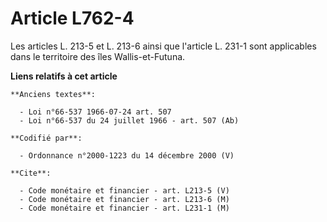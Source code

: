 # Article L762-4

Les articles L. 213-5 et L. 213-6 ainsi que l'article L. 231-1 sont applicables dans le territoire des îles Wallis-et-Futuna.

**Liens relatifs à cet article**

	**Anciens textes**:

	  - Loi n°66-537 1966-07-24 art. 507
	  - Loi n°66-537 du 24 juillet 1966 - art. 507 (Ab)

	**Codifié par**:

	  - Ordonnance n°2000-1223 du 14 décembre 2000 (V)

	**Cite**:

	  - Code monétaire et financier - art. L213-5 (V)
	  - Code monétaire et financier - art. L213-6 (M)
	  - Code monétaire et financier - art. L231-1 (M)

